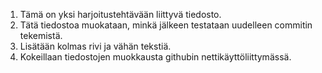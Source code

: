 1. Tämä on yksi harjoitustehtävään liittyvä tiedosto.
2. Tätä tiedostoa muokataan, minkä jälkeen testataan uudelleen commitin tekemistä.
3. Lisätään kolmas rivi ja vähän tekstiä.
4. Kokeillaan tiedostojen muokkausta githubin nettikäyttöliittymässä.
